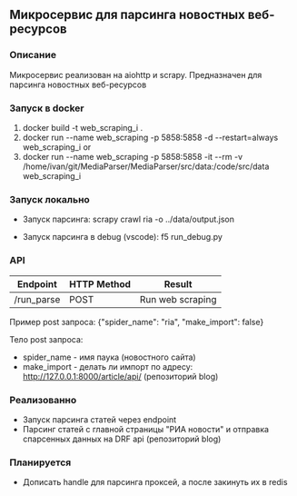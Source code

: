 ## Микросервис для парсинга новостных веб-ресурсов

### Описание
Микросервис реализован на aiohttp и scrapy. Предназначен для парсинга новостных веб-ресурсов

### Запуск в docker
1) docker build -t web_scraping_i .
2) docker run --name web_scraping -p 5858:5858 -d --restart=always  web_scraping_i
or
2) docker run --name web_scraping -p 5858:5858 -it --rm -v /home/ivan/git/MediaParser/MediaParser/src/data:/code/src/data  web_scraping_i

### Запуск локально
* Запуск парсинга:
scrapy crawl ria -o ../data/output.json

* Запуск парсинга в debug (vscode):
f5 run_debug.py 


### API

| Endpoint        | HTTP Method | Result                  |
|-----------------|-------------|-------------------------|
| /run_parse      | POST        | Run web scraping        |

Пример post запроса: {"spider_name": "ria", "make_import": false}

Тело post запроса:
* spider_name - имя паука (новостного сайта)
* make_import - делать ли импорт по адресу: http://127.0.0.1:8000/article/api/ (репозиторий blog)


### Реализованно
* Запуск парсинга статей через endpoint
* Парсинг статей с главной страницы "РИА новости" и отправка спарсенных данных на
  DRF api (репозиторий blog)

### Планируется
* Дописать handle для парсинга проксей, а после закинуть их в redis

